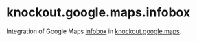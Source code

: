 knockout.google.maps.infobox
==============================

Integration of Google Maps [infobox](http://google-maps-utility-library-v3.googlecode.com/svn/trunk/infobox/docs/reference.html) in [knockout.google.maps](https://github.com/manuel-guilbault/knockout.google.maps).

